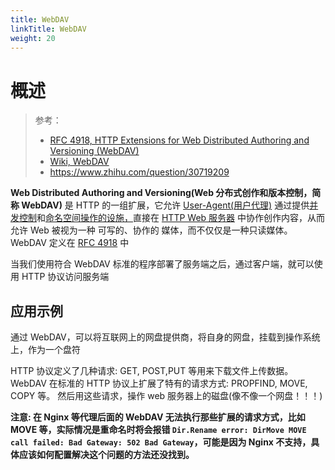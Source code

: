 ```yaml
---
title: WebDAV
linkTitle: WebDAV
weight: 20
---
```


# 概述

> 参考：
>
> - [RFC 4918, HTTP Extensions for Web Distributed Authoring and Versioning (WebDAV) ](https://www.rfc-editor.org/rfc/rfc4918.html)
> - [Wiki, WebDAV](https://en.wikipedia.org/wiki/WebDAV)
> - <https://www.zhihu.com/question/30719209>

**Web Distributed Authoring and Versioning(Web 分布式创作和版本控制，简称 WebDAV)** 是 HTTP 的一组扩展，它允许 [User-Agent(用户代理)](/docs/Web/Glossary.md#User-Agent) 通过提供[并发控制](https://en.wikipedia.org/wiki/Concurrency_control)和[命名空间操作的设施，](https://en.wikipedia.org/wiki/Namespace)直接在 [HTTP Web 服务器](https://en.wikipedia.org/wiki/Web_server) 中协作创作内容，从而允许 Web 被视为一种 可写的、协作的 媒体，而不仅仅是一种只读媒体。WebDAV 定义在 [RFC 4918](https://datatracker.ietf.org/doc/html/rfc4918) 中

当我们使用符合 WebDAV 标准的程序部署了服务端之后，通过客户端，就可以使用 HTTP 协议访问服务端

## 应用示例

通过 WebDAV，可以将互联网上的网盘提供商，将自身的网盘，挂载到操作系统上，作为一个盘符

HTTP 协议定义了几种请求: GET, POST,PUT 等用来下载文件上传数据。WebDAV 在标准的 HTTP 协议上扩展了特有的请求方式: PROPFIND, MOVE, COPY 等。 然后用这些请求，操作 web 服务器上的磁盘(像不像一个网盘！！！)

**注意: 在 Nginx 等代理后面的 WebDAV 无法执行那些扩展的请求方式，比如 MOVE 等，实际情况是重命名时将会报错 `Dir.Rename error: DirMove MOVE call failed: Bad Gateway: 502 Bad Gateway`，可能是因为 Nginx 不支持，具体应该如何配置解决这个问题的方法还没找到。**
